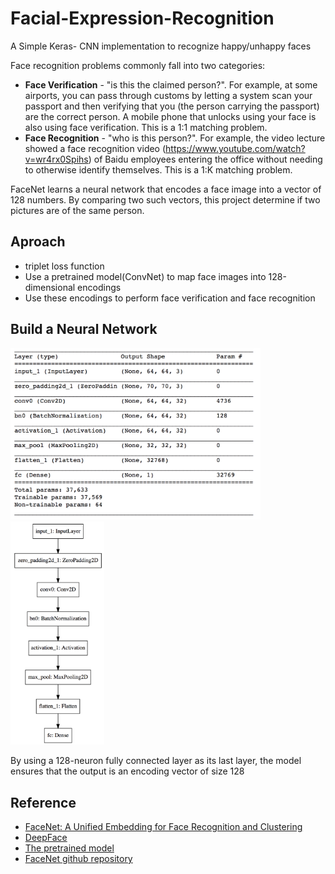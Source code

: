 # Facial-Expression-Recognition
A Simple Keras- CNN implementation to recognize happy/unhappy faces

Face recognition problems commonly fall into two categories: 

- **Face Verification** - "is this the claimed person?". For example, at some airports, you can pass through customs by letting a system scan your passport and then verifying that you (the person carrying the passport) are the correct person. A mobile phone that unlocks using your face is also using face verification. This is a 1:1 matching problem. 
- **Face Recognition** - "who is this person?". For example, the video lecture showed a face recognition video (https://www.youtube.com/watch?v=wr4rx0Spihs) of Baidu employees entering the office without needing to otherwise identify themselves. This is a 1:K matching problem. 

FaceNet learns a neural network that encodes a face image into a vector of 128 numbers. By comparing two such vectors, this project determine if two pictures are of the same person.
    
## Aproach
- triplet loss function
- Use a pretrained model(ConvNet) to map face images into 128-dimensional encodings
- Use these encodings to perform face verification and face recognition

## Build a Neural Network
<img src ="./images/network.png" width=400/> <img src ="./images/model.png" width ="150"/>

By using a 128-neuron fully connected layer as its last layer, the model ensures that the output is an encoding vector of size 128



## Reference
- [FaceNet: A Unified Embedding for Face Recognition and Clustering](https://arxiv.org/pdf/1503.03832.pdf)
- [DeepFace](https://arxiv.org/pdf/1804.06655.pdf) 
- [The pretrained model](https://github.com/iwantooxxoox/Keras-OpenFace)
- [FaceNet github repository](https://github.com/davidsandberg/facenet)
